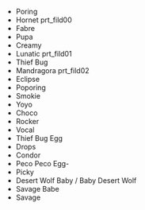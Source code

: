 - Poring
- Hornet prt_fild00
- Fabre
- Pupa
- Creamy
- Lunatic prt_fild01
- Thief Bug
- Mandragora prt_fild02
- Eclipse
- Poporing
- Smokie
- Yoyo
- Choco
- Rocker
- Vocal
- Thief Bug Egg
- Drops
- Condor
- Peco Peco Egg- 
- Picky
- Desert Wolf Baby / Baby Desert Wolf
- Savage Babe
- Savage
